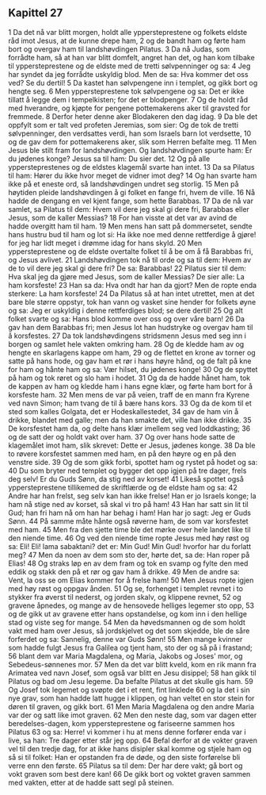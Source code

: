 ## Kapittel 27

1 Da det nå var blitt morgen, holdt alle yppersteprestene og folkets eldste råd imot Jesus, at de kunne drepe ham,
2 og de bandt ham og førte ham bort og overgav ham til landshøvdingen Pilatus.
3 Da nå Judas, som forrådte ham, så at han var blitt domfelt, angret han det, og han kom tilbake til yppersteprestene og de eldste med de tretti sølvpenninger og sa:
4 Jeg har syndet da jeg forrådte uskyldig blod. Men de sa: Hva kommer det oss ved? Se du dertil!
5 Da kastet han sølvpengene inn i templet, og gikk bort og hengte seg.
6 Men yppersteprestene tok sølvpengene og sa: Det er ikke tillatt å legge dem i tempelkisten; for det er blodpenger.
7 Og de holdt råd med hverandre, og kjøpte for pengene pottemakerens aker til gravsted for fremmede.
8 Derfor heter denne aker Blodakeren den dag idag.
9 Da ble det oppfylt som er talt ved profeten Jeremias, som sier: Og de tok de tretti sølvpenninger, den verdsattes verdi, han som Israels barn lot verdsette,
10 og de gav dem for pottemakerens aker, slik som Herren befalte meg.
11 Men Jesus ble stilt fram for landshøvdingen. Og landshøvdingen spurte ham: Er du jødenes konge? Jesus sa til ham: Du sier det.
12 Og på alle yppersteprestenes og de eldstes klagemål svarte han intet.
13 Da sa Pilatus til ham: Hører du ikke hvor meget de vidner imot deg?
14 Og han svarte ham ikke på et eneste ord, så landshøvdingen undret seg storlig.
15 Men på høytiden pleide landshøvdingen å gi folket en fange fri, hvem de ville.
16 Nå hadde de dengang en vel kjent fange, som hette Barabbas.
17 Da de nå var samlet, sa Pilatus til dem: Hvem vil dere jeg skal gi dere fri, Barabbas eller Jesus, som de kaller Messias?
18 For han visste at det var av avind de hadde overgitt ham til ham.
19 Men mens han satt på dommersetet, sendte hans hustru bud til ham og lot si: Ha ikke noe med denne rettferdige å gjøre! for jeg har lidt meget i drømme idag for hans skyld.
20 Men yppersteprestene og de eldste overtalte folket til å be om å få Barabbas fri, og Jesus avlivet.
21 Landshøvdingen tok nå til orde og sa til dem: Hvem av de to vil dere jeg skal gi dere fri? De sa: Barabbas!
22 Pilatus sier til dem: Hva skal jeg da gjøre med Jesus, som de kaller Messias? De sier alle: La ham korsfeste!
23 Han sa da: Hva ondt har han da gjort? Men de ropte enda sterkere: La ham korsfeste!
24 Da Pilatus så at han intet utrettet, men at det bare ble større oppstyr, tok han vann og vasket sine hender for folkets øyne og sa: Jeg er uskyldig i denne rettferdiges blod; se dere dertil!
25 Og alt folket svarte og sa: Hans blod komme over oss og over våre barn!
26 Da gav han dem Barabbas fri; men Jesus lot han hudstryke og overgav ham til å korsfestes.
27 Da tok landshøvdingens stridsmenn Jesus med seg inn i borgen og samlet hele vakten omkring ham.
28 Og de kledde ham av og hengte en skarlagens kappe om ham,
29 og de flettet en krone av torner og satte på hans hode, og gav ham et rør i hans høyre hånd, og de falt på kne for ham og hånte ham og sa: Vær hilset, du jødenes konge!
30 Og de spyttet på ham og tok røret og slo ham i hodet.
31 Og da de hadde hånet ham, tok de kappen av ham og kledde ham i hans egne klær, og førte ham bort for å korsfeste ham.
32 Men mens de var på veien, traff de en mann fra Kyrene ved navn Simon; ham tvang de til å bære hans kors.
33 Og da de kom til et sted som kalles Golgata, det er Hodeskallestedet,
34 gav de ham vin å drikke, blandet med galle; men da han smakte det, ville han ikke drikke.
35 De korsfestet ham da, og delte hans klær imellem seg ved loddkasting;
36 og de satt der og holdt vakt over ham.
37 Og over hans hode satte de klagemålet imot ham, slik skrevet: Dette er Jesus, jødenes konge.
38 Da ble to røvere korsfestet sammen med ham, en på den høyre og en på den venstre side.
39 Og de som gikk forbi, spottet ham og rystet på hodet og sa:
40 Du som bryter ned templet og bygger det opp igjen på tre dager, frels deg selv! Er du Guds Sønn, da stig ned av korset!
41 Likeså spottet også yppersteprestene tillikemed de skriftlærde og de eldste ham og sa:
42 Andre har han frelst, seg selv kan han ikke frelse! Han er jo Israels konge; la ham nå stige ned av korset, så skal vi tro på ham!
43 Han har satt sin lit til Gud; han fri ham nå om han har behag i ham! Han har jo sagt: Jeg er Guds Sønn.
44 På samme måte hånte også røverne ham, de som var korsfestet med ham.
45 Men fra den sjette time ble det mørke over hele landet like til den niende time.
46 Og ved den niende time ropte Jesus med høy røst og sa: Eli! Eli! lama sabaktani? det er: Min Gud! Min Gud! hvorfor har du forlatt meg?
47 Men da noen av dem som sto der, hørte det, sa de: Han roper på Elias!
48 Og straks løp en av dem fram og tok en svamp og fylte den med eddik og stakk den på et rør og gav ham å drikke.
49 Men de andre sa: Vent, la oss se om Elias kommer for å frelse ham!
50 Men Jesus ropte igjen med høy røst og oppgav ånden.
51 Og se, forhenget i templet revnet i to stykker fra øverst til nederst, og jorden skalv, og klippene revnet,
52 og gravene åpnedes, og mange av de hensovede helliges legemer sto opp,
53 og de gikk ut av gravene etter hans opstandelse, og kom inn i den hellige stad og viste seg for mange.
54 Men da høvedsmannen og de som holdt vakt med ham over Jesus, så jordskjelvet og det som skjedde, ble de såre forferdet og sa: Sannelig, denne var Guds Sønn!
55 Men mange kvinner som hadde fulgt Jesus fra Galilea og tjent ham, sto der og så på i frastand;
56 blant dem var Maria Magdalena, og Maria, Jakobs og Joses' mor, og Sebedeus-sønnenes mor.
57 Men da det var blitt kveld, kom en rik mann fra Arimatea ved navn Josef, som også var blitt en Jesu disippel;
58 han gikk til Pilatus og bad om Jesu legeme. Da befalte Pilatus at det skulle gis ham.
59 Og Josef tok legemet og svøpte det i et rent, fint linklede
60 og la det i sin nye grav, som han hadde latt hugge i klippen, og han veltet en stor stein for døren til graven, og gikk bort.
61 Men Maria Magdalena og den andre Maria var der og satt like imot graven.
62 Men den neste dag, som var dagen etter beredelses-dagen, kom yppersteprestene og fariseerne sammen hos Pilatus
63 og sa: Herre! vi kommer i hu at mens denne forfører enda var i live, sa han: Tre dager etter står jeg opp.
64 Befal derfor at de vokter graven vel til den tredje dag, for at ikke hans disipler skal komme og stjele ham og så si til folket: Han er opstanden fra de døde, og den siste forførelse bli verre enn den første.
65 Pilatus sa til dem: Der har dere vakt; gå bort og vokt graven som best dere kan!
66 De gikk bort og voktet graven sammen med vakten, etter at de hadde satt segl på steinen.
